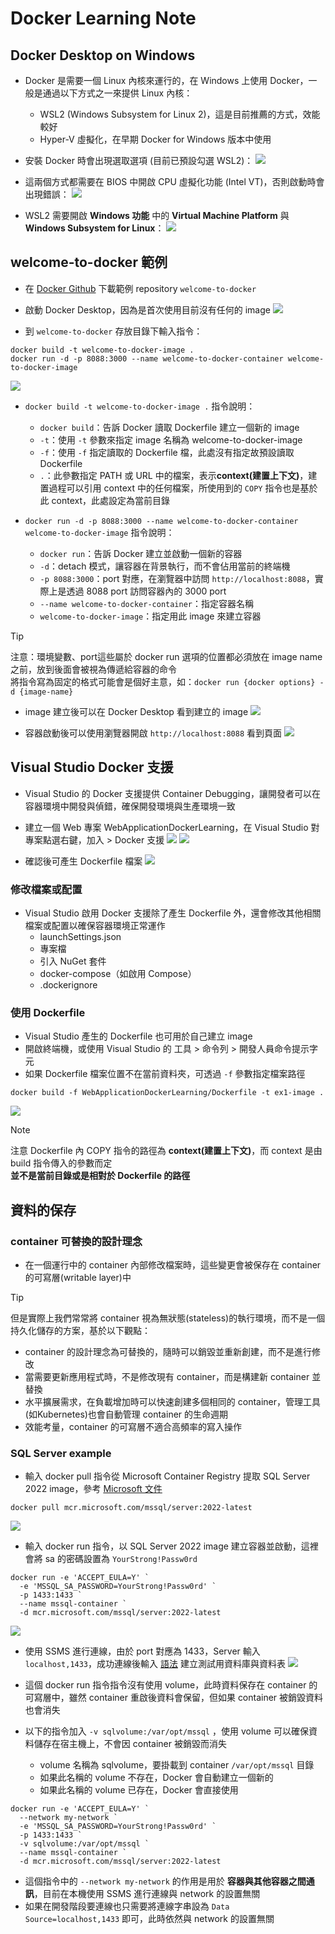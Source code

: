 ﻿# Docker Learning Note

## Docker Desktop on Windows

- Docker 是需要一個 Linux 內核來運行的，在 Windows 上使用 Docker，一般是通過以下方式之一來提供 Linux 內核：
  - WSL2 (Windows Subsystem for Linux 2)，這是目前推薦的方式，效能較好
  - Hyper-V 虛擬化，在早期 Docker for Windows 版本中使用

- 安裝 Docker 時會出現選取選項 (目前已預設勾選 WSL2)：
![](安裝/01.png)

- 這兩個方式都需要在 BIOS 中開啟 CPU 虛擬化功能 (Intel VT)，否則啟動時會出現錯誤：
![](安裝/02.png)

- WSL2 需要開啟 **Windows 功能** 中的 **Virtual Machine Platform** 與 **Windows Subsystem for Linux**：
![](安裝/03.png)

## welcome-to-docker 範例

- 在 [Docker Github](https://github.com/docker/welcome-to-docker) 下載範例 repository `welcome-to-docker`

- 啟動 Docker Desktop，因為是首次使用目前沒有任何的 image
![](first_example/01.png)

- 到 `welcome-to-docker` 存放目錄下輸入指令：
```
docker build -t welcome-to-docker-image .
docker run -d -p 8088:3000 --name welcome-to-docker-container welcome-to-docker-image
```

![](first_example/02.png)

- `docker build -t welcome-to-docker-image .` 指令說明：
  - `docker build`：告訴 Docker 讀取 Dockerfile 建立一個新的 image
  - `-t`：使用 `-t` 參數來指定 image 名稱為 welcome-to-docker-image
  - `-f`：使用 `-f` 指定讀取的 Dockerfile 檔，此處沒有指定故預設讀取 Dockerfile
  - `.`：此參數指定 PATH 或 URL 中的檔案，表示**context(建置上下文)**，建置過程可以引用 context 中的任何檔案，所使用到的 `COPY` 指令也是基於此 context，此處設定為當前目錄

- `docker run -d -p 8088:3000 --name welcome-to-docker-container welcome-to-docker-image` 指令說明：
  - `docker run`：告訴 Docker 建立並啟動一個新的容器
  - `-d`：detach 模式，讓容器在背景執行，而不會佔用當前的終端機
  - `-p 8088:3000`：port 對應，在瀏覽器中訪問 `http://localhost:8088`，實際上是透過 8088 port 訪問容器內的 3000 port
  - `--name welcome-to-docker-container`：指定容器名稱
  - `welcome-to-docker-image`：指定用此 image 來建立容器

> [!TIP]
> 注意：環境變數、port這些屬於 docker run 選項的位置都必須放在 image name 之前，放到後面會被視為傳遞給容器的命令  
> 將指令寫為固定的格式可能會是個好主意，如：`docker run {docker options} -d {image-name}`

- image 建立後可以在 Docker Desktop 看到建立的 image
![](first_example/03.png)

- 容器啟動後可以使用瀏覽器開啟 `http://localhost:8088` 看到頁面
![](first_example/04.png)

## Visual Studio Docker 支援

- Visual Studio 的 Docker 支援提供 Container Debugging，讓開發者可以在容器環境中開發與偵錯，確保開發環境與生產環境一致
- 建立一個 Web 專案 WebApplicationDockerLearning，在 Visual Studio 對專案點選右鍵，加入 > Docker 支援
![](VS支援/01.png)
![](VS支援/02.png)

- 確認後可產生 Dockerfile 檔案
![](VS支援/03.png)

### 修改檔案或配置

- Visual Studio 啟用 Docker 支援除了產生 Dockerfile 外，還會修改其他相關檔案或配置以確保容器環境正常運作
  - launchSettings.json
  - 專案檔
  - 引入 NuGet 套件
  - docker-compose（如啟用 Compose）
  - .dockerignore

### 使用 Dockerfile

- Visual Studio 產生的 Dockerfile 也可用於自己建立 image
- 開啟終端機，或使用 Visual Studio 的 工具 > 命令列 > 開發人員命令提示字元
- 如果 Dockerfile 檔案位置不在當前資料夾，可透過 `-f` 參數指定檔案路徑
```
docker build -f WebApplicationDockerLearning/Dockerfile -t ex1-image .
```
![](VS支援/04.png)

> [!NOTE]
> 注意 Dockerfile 內 COPY 指令的路徑為 **context(建置上下文)**，而 context 是由 build 指令傳入的參數而定  
> **並不是當前目錄或是相對於 Dockerfile 的路徑**

## 資料的保存

### container 可替換的設計理念
- 在一個運行中的 container 內部修改檔案時，這些變更會被保存在 container 的可寫層(writable layer)中
> [!TIP]
> 但是實際上我們常常將 container 視為無狀態(stateless)的執行環境，而不是一個持久化儲存的方案，基於以下觀點：
>   - container 的設計理念為可替換的，隨時可以銷毀並重新創建，而不是進行修改
>   - 當需要更新應用程式時，不是修改現有 container，而是構建新 container 並替換
>   - 水平擴展需求，在負載增加時可以快速創建多個相同的 container，管理工具(如Kubernetes)也會自動管理 container 的生命週期
>   - 效能考量，container 的可寫層不適合高頻率的寫入操作

### SQL Server example
- 輸入 docker pull 指令從 Microsoft Container Registry 提取 SQL Server 2022 image，參考 [Microsoft 文件](https://learn.microsoft.com/zh-tw/sql/linux/quickstart-install-connect-docker?view=sql-server-ver16&pivots=cs1-bash&tabs=cli)
```
docker pull mcr.microsoft.com/mssql/server:2022-latest
``` 
![](SQL%20Server%20example/01.png)

- 輸入 docker run 指令，以 SQL Server 2022 image 建立容器並啟動，這裡會將 sa 的密碼設置為 `YourStrong!Passw0rd`
```
docker run -e 'ACCEPT_EULA=Y' `
  -e 'MSSQL_SA_PASSWORD=YourStrong!Passw0rd' `
  -p 1433:1433 `
  --name mssql-container `
  -d mcr.microsoft.com/mssql/server:2022-latest
```
![](SQL%20Server%20example/02.png)

- 使用 SSMS 進行連線，由於 port 對應為 1433，Server 輸入 `localhost,1433`，成功連線後輸入 [語法](SQL%20Server%20example/testDB.sql) 建立測試用資料庫與資料表
![](SQL%20Server%20example/03.png)

- 這個 docker run 指令指令沒有使用 volume，此時資料保存在 container 的可寫層中，雖然 container 重啟後資料會保留，但如果 container 被銷毀資料也會消失

- 以下的指令加入 `-v sqlvolume:/var/opt/mssql` ，使用 volume 可以確保資料儲存在宿主機上，不會因 container 被銷毀而消失
  - volume 名稱為 sqlvolume，要掛載到 container `/var/opt/mssql` 目錄
  - 如果此名稱的 volume 不存在，Docker 會自動建立一個新的
  - 如果此名稱的 volume 已存在，Docker 會直接使用

```
docker run -e 'ACCEPT_EULA=Y' `
  --network my-network `
  -e 'MSSQL_SA_PASSWORD=YourStrong!Passw0rd' `
  -p 1433:1433 `
  -v sqlvolume:/var/opt/mssql `
  --name mssql-container `
  -d mcr.microsoft.com/mssql/server:2022-latest
```

- 這個指令中的 `--network my-network` 的作用是用於 **容器與其他容器之間通訊**，目前在本機使用 SSMS 進行連線與 network 的設置無關
- 如果在開發階段要連線也只需要將連線字串設為 `Data Source=localhost,1433` 即可，此時依然與 network 的設置無關
